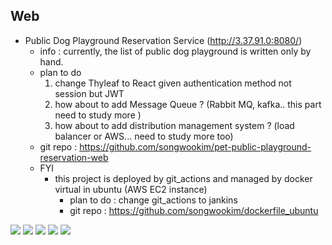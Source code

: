

Web 
- 
  
- Public Dog Playground Reservation Service (http://3.37.91.0:8080/)
  - info : currently, the list of public dog playground is written only by hand.
  - plan to do
      1. change Thyleaf to React given authentication method not session but JWT
      2. how about to add Message Queue ? (Rabbit MQ, kafka.. this part need to study more )
      3. how about to add distribution management system ? (load balancer or AWS... need to study more too)
  - git repo : https://github.com/songwookim/pet-public-playground-reservation-web
  - FYI
    - this project is deployed by git_actions and managed by docker virtual in ubuntu (AWS EC2 instance)
      - plan to do : change git_actions to jankins 
      - git repo : https://github.com/songwookim/dockerfile_ubuntu <br>
<span style="display:inline-block;">
<img src="https://img.shields.io/badge/springboot-6DB33F?style=for-the-badge&logo=springboot&logoColor=white">
<img src="https://img.shields.io/badge/springjpa-6DB33F?style=for-the-badge&logo=springjpa&logoColor=white">
<img src="https://img.shields.io/badge/springsecurity-6DB33F?style=for-the-badge&logo=springsecurity&logoColor=white">
<img src="https://img.shields.io/badge/thymeleaf-339933?style=for-the-badge&logo=thymeleaf&logoColor=white">
<img src="https://img.shields.io/badge/MySQL-4479A1?style=flat-square&logo=MySQL&logoColor=white">
</span>

